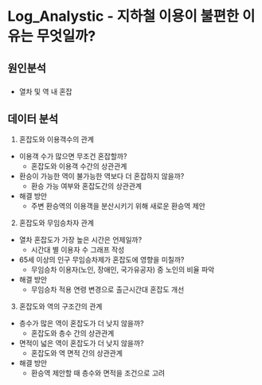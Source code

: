 # Log_Analystic - 지하철 이용이 불편한 이유는 무엇일까?
## 원인분석
### 
- 열차 및 역 내 혼잡
  
## 데이터 분석
    
1. 혼잡도와 이용객수의 관계
  - 이용객 수가 많으면 무조건 혼잡할까?
    - 혼잡도와 이용객 수간의 상관관계
  - 환승이 가능한 역이 불가능한 역보다 더 혼잡하지 않을까?
    - 환승 가능 여부와 혼잡도간의 상관관계
  - 해결 방안
    - 주변 환승역의 이용객을 분산시키기 위해 새로운 환승역 제안
    
2. 혼잡도와 무임승차자 관계
  - 열차 혼잡도가 가장 높은 시간은 언제일까?
    - 시간대 별 이용자 수 그래프 작성
  - 65세 이상의 인구 무임승차제가 혼잡도에 영향을 미칠까?
    - 무임승차 이용자(노인, 장애인, 국가유공자) 중 노인의 비율 파악
  - 해결 방안
    - 무임승차 적용 연령 변경으로 출근시간대 혼잡도 개선
    
3. 혼잡도와 역의 구조간의 관계
  - 층수가 많은 역이 혼잡도가 더 낮지 않을까?
    - 혼잡도와 층수 간의 상관관계
  - 면적이 넓은 역이 혼잡도가 더 낮지 않을까?
    - 혼잡도와 역 면적 간의 상관관계
  - 해결 방안
    - 환승역 제안할 때 층수와 면적을 조건으로 고려
